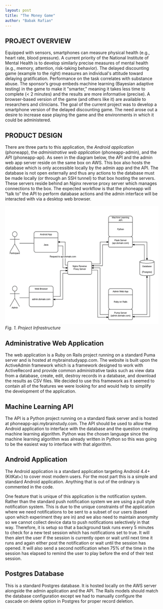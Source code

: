 ```yaml
---
layout: post
title: "The Money Game"
author: "Babak Rafian"
---
```


## PROJECT OVERVIEW

Equipped with sensors, smartphones can measure physical health (e.g., heart rate, blood pressure). A current priority of the National Institute of Mental Health is to develop similarly precise measures of mental health (e.g., memory, attention, risk-taking behavior). The delayed discounting game (example to the right) measures an individual's attitude toward delaying gratification. Performance on the task correlates with substance abuse. The sponsor’s group embeds machine learning (Bayesian adaptive testing) in the game to make it "smarter," meaning it takes less time to complete (< 2 minutes) and the results are more informative (precise). A browser-based version of the game (and others like it) are available to researchers and clinicians.
The goal of the current project was to develop a smartphone version of the delayed discounting game. The need arose out a desire to increase ease playing the game and the environments in which it could be administered.

## PRODUCT DESIGN

There are three parts to this application, the *Android application* (phoneapp), the *administrative web application* (phoneapp-admin), and the *API* (phoneapp-api). As seen in the diagram below, the API and the admin web app server reside on the same box on AWS. This box also hosts the database which is only accessible locally by the admin app and the API. The database is not open externally and thus any actions to the database must be made locally (or through an SSH tunnel) to that box hosting the servers.  These servers reside behind an Nginx reverse proxy server which manages connections to the box. The expected workflow is that the phoneapp will “talk to” the API to perform database actions and the admin interface will be interacted with via a desktop web browser.

![Image with caption](../assets/moneyGame/infrustructure.png "Image with caption")
_Fig. 1. Project Infrastructure_

## Administrative Web Application


The web application is a Ruby on Rails project running on a standard Puma server and is hosted at mybrainstudyapp.com. The website is built upon the ActiveAdmin framework which is a framework designed to work with ActiveRecord and provide common administrative tasks such as view data from a database, create, edit, destroy records in a database, and download the results as CSV files. We decided to use this framework as it seemed to contain all of the features we were looking for and would help to simplify the development of the application.

## Machine Learning API
The API is a Python project running on a standard flask server and is hosted at phoneapp-api.mybrainstudy.com. The API should be used to allow the Android application to interface with the database and the question creating machine learning algorithm.  Python was the chosen language since the machine learning algorithm was already written in Python so this was going to be the easiest way to interface with that algorithm.

## Android Application

The Android application is a standard application targeting Android 4.4+ (KitKat+) to cover most modern users.  For the most part this is a simple and standard Android application. Anything that is out of the ordinary is commented in the code.

One feature that is unique of this application is the notification system. Rather than the standard push notification system we are using a pull style notification system. This is due to the unique constraints of the application where we need notifications to be sent to a subset of our users (based upon which experiment they are in) and we also need to maintain anonymity so we cannot collect device data to push notifications selectively in that way. Therefore, it is setup so that a background task runs every 5 minutes to check for a new test session which has notifications set to true. It will then alert the user if the session is currently open or wait until next time it runs and again either post the notification or wait until the session has opened. It will also send a second notification when 75% of the time in the session has elapsed to remind the user to play before the end of their test session.

## Postgres Database
This is a standard Postgres database. It is hosted locally on the AWS server alongside the admin application and the API. The Rails models should match the database configuration except we had to manually configure the cascade on delete option in Postgres for proper record deletion.
